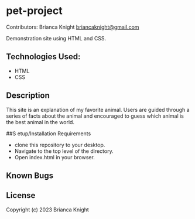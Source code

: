 # pet-project

Contributors: Brianca Knight <briancaknight@gmail.com>

Demonstration site using HTML and CSS.

## Technologies Used:
* HTML
* CSS

## Description
This site is an explanation of my favorite animal. Users are guided through a series of facts about the animal and encouraged to guess which animal is the best animal in the world. 

##S etup/Installation Requirements
* clone this repository to your desktop.
* Navigate to the top level of the directory. 
* Open index.html in your browser. 

## Known Bugs

## License

Copyright (c) 2023 Brianca Knight
